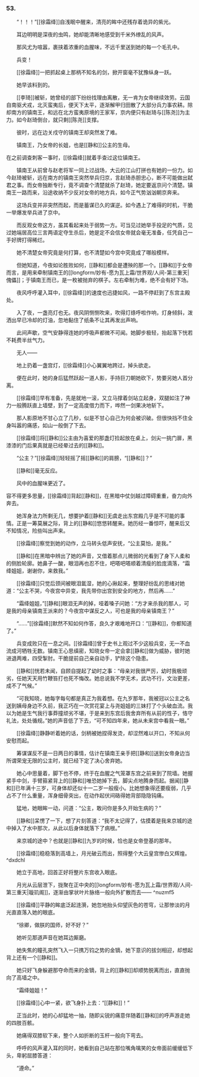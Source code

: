 ### 53.

　　“！！！”[[徐霜绛]]自浅眠中醒来，清亮的眸中还残存着诡异的紫光。

　　耳边明明是深夜的虫鸣，她却能清晰地感受到千米外缭乱的风声。

　　那风尤为喧嚣，裹挟着浓重的血腥味，不远千里送到她的每一个毛孔中。

　　兵变！

　　[[徐霜绛]]一把抓起桌上那柄不知名的剑，掀开窗毫不犹豫纵身一跃。

　　她早该料到的。

　　[[李琦]]被斩，她曾经的部下纷纷找理由离散，无一肯为女帝继续效劳。云国自南驱犬戎，北灭蛮夷后，便天下太平，逐渐解甲归田散了大部分兵力事农耕。除却南方的镇南王，和远在北方蛮夷原境的王家军，京内便只有赵琦与[[陈尧]]为主力。如今赵琦倒台，就只剩[[陈尧]]支撑。

　　彼时，远在边关戍守的镇南王却突然发了难。

　　镇南王，乃女帝的长姐，也是[[静和]]公主的生母。

在之前调查刺客一事时，[[徐霜绛]]就着手查过这位镇南王。

　　镇南王从前曾与赵老将军一同上过战场，大云的江山打拼也有她的一份力。如今赵琦被斩，远在南方的镇南王突然举兵归京，言赵琦赤胆忠心，断不可能做出弑君之事。而女帝独断专行，竟不调查个清楚就杀了赵琦，她定要返京问个清楚。镇南王一路而来，沿途收纳不少反对女帝的地方兵，如今正气势汹汹朝京奔来。

　　这场兵变并非突然而起，而是蓄谋已久的谋逆。如今遇上了难得的时机，干脆一举爆发举兵进了京中。

　　而反观女帝这方，虽其看起来处于弱势一方。可当见过她举手投足的气质，见过她端居高位三言两语定夺生杀后，她是定不会信女帝就会毫无准备，任凭自己一手好牌打得稀烂。

　　她不清楚女帝究竟是何打算，也不清楚如今宫中究竟成了哪般模样。

　　但她知道，今夜如论胜败如何，[[静和]]都会是遭殃的那一个。[[静和]]于女帝而言，是用来牵制镇南王的[[longform/妙有-愿为瓦上霜/世界观/人间-第三重天|傀儡]]；于镇南王而已，是一枚被抛弃的棋子。左右牵制为难，绝不会有好下场。

　　夜风呼呼灌入耳中，[[徐霜绛]]的速度也迅捷如风，一路不停赶到了东宫主殿处。

　　入了夜，一盏亮灯也无。夜风阴恻恻吹来，吹得灯绦呼啦作响，灯身倾斜，泼洒出早已冷却的灯油，忽地黏住了纸条不让其再发出声响。

　　此间声歇，空气安静得连她的呼吸声都微不可闻。她脚步极轻，抬起落下恍若不耗费半丝气力。

　　无人——

　　地上扔着一盏宫灯，[[徐霜绛]]小心翼翼地跨过，掉头欲走。

　　便在此时，她的身后猛然跃起一道人影，手持巨刀朝她砍下，势要另她人首分离。

　　[[徐霜绛]]早有准备，先是就地一滚，又立马撑着剑站立起身，双腿如注了神力一般腾跃直上墙壁，到了一定高度借力而下，哗然一剑果决地斩下。

　　那人影原地不甘心立了几秒，似是不甘心自己为何会被识破。但很快挡不住全身叫嚣的痛感，如山一般倒了下去。

　　[[徐霜绛]]将[[静和]]公主由为喜爱的那盏灯捡起放在桌上，剑尖一挑门扉，黑漆漆的门后果真就是已经晕过去的[[静和]]。

　　“公主？”[[徐霜绛]]轻轻摇了摇[[静和]]的肩膀，“[[静和]]？”

　　[[静和]]毫无反应。

　　风中的血腥味更近了。

容不得更多思量，[[徐霜绛]]背起[[静和]]，在黑暗中仗剑越过障碍重重，奋力向外奔去。

　　她浑身法力所剩无几，想要护着[[静和]]无虞走出东宫殿几乎是不可能的事情。正是一筹莫展之际，背上的[[静和]]悠悠转醒来。她历经一番惊吓，醒来后又不知情况，险些叫出声来。

　　[[徐霜绛]]察觉到她的动作，立马转头低声安抚，“公主莫怕，是我。”

　　[[静和]]在黑暗中辨出了她的声音，又借着那点儿微弱的光看到了身下人柔和的侧脸轮廓。她鼻子一酸，眼泪再也忍不住，吧嗒吧嗒顺着清瘦的脸庞滴落，“霜绛姐姐，谢谢你，来救我。”

　　[[徐霜绛]]只觉后颈间被眼泪氲湿，她的心揪起来，整理好纷乱的思绪对她道：“公主不哭，今夜宫中异变，我先带你出宫到安全的地方，然后再……”

　　“霜绛姐姐，”[[静和]]眼泪无声的掉，哑着嗓子问她：“方才来杀我的那人，可是我的母亲镇南王派来的？今夜宫中谋反之人，可也是我的母亲镇南王？”

　　“……”[[徐霜绛]]默然不知如何作答，良久才艰难地开口：“[[静和]]，你都知道了。”

　　兵变成败只在一息之间。[[徐霜绛]]曾于史书上观过不少这般兵变，无一不血流成河牺牲无数。镇南王心思缜密，知晓女帝一定会拿[[静和]]做为威胁，彼时她进退两难，四受掣肘。干脆提前自己亲自动手，铲除这个隐患。

　　[[静和]]恍若未闻，自顾自提起了幼时之事：“母亲对我很严厉，幼时我极顽劣，任她天天用竹鞭笞打也死不悔改。她总说我不学无术，武功不行，文治更差，成不了气候。”

　　“可我知晓，她每字每句都是真正为我着想。在九岁那年，我被冠以公主之名送到姨母身边不久前，我正巧在一次赏花宴上与尧姐姐的三妹打了个头破血流。我以为她是生气我行事莽撞顽劣不堪，于是来到东宫后我舍弃所有从前的性子，恪守礼法，处处循规。”她的声音低了下去，“可不知四年来，她从未来宫中看我一眼。”

　　[[徐霜绛]]静静听着她的话，剑柄被她捏得发烫，却涩然难以开口，不知从何安慰而起。

　　筹谋谋反不是一日两日的事情，估计在镇南王亲手把[[静和]]送到女帝身边当所谓荣宠无限的公主时，就已经下定了决心舍弃她。

　　她心中思量着，脚下也不停，终于在血腥之气笼罩东宫之前来到了院墙。她握紧手中剑，手臂箍紧背上的[[静和]]唯恐她掉下去，脚尖点地腾身而起。据闻[[静和]]已年满十三岁，可身体却还似十一二岁一般瘦小。比她想象得还要瘦弱，几乎占不了什么重量，浑身细骨突出，在动作起伏间硌得她背部隐隐钝痛。

　　猛地，她眼眸一动，问道：“公主，敢问你是多久开始生病的？”

　　[[静和]]呆愣了一下，想了片刻答道：“我不太记得了，估摸着是我来京城的途中掉入了水中那次，从此以后身体就落下了病根。”

　　来京城的途中？也就是[[静和]]九岁的时候，恰也是女帝登基的那年。

　　[[徐霜绛]]稳稳落到高墙上，月光破云而出，照得整个大云皇宫惨白又辉煌。 ^dxdchl

　　她立于高地，回首正好将整片东宫收入眼底。

　　月光从云层泄下，拢聚在正中央的[[longform/妙有-愿为瓦上霜/世界观/人间-第三重天|璇玑阁]]，逐渐由掌状叶片脉络一般向外扩散而去—— ^nuzmf5

　　[[徐霜绛]]平静的眸底泛起涟漪，她忽地抬头仰望灰色的苍穹，让那惨淡的月光直直落入她的眼底。

　　“徐卿，做朕的国师，好不好？”

　　她听见那道声音在她耳边厮磨。

　　她失焦的瞳孔突然飞入一只携万钧之势的金镝，她下意识的拔剑相迎，却想起背上还有一个[[静和]]。

　　她只好飞身躲避那夺命而来的金镝，背上的[[静和]]却顺势脱离而出，直直抛向了高墙之中。

　　“霜绛姐姐！”

　　[[徐霜绛]]心中一紧，欲飞身扑上去：“[[静和]]！”

　　正当此时，她的心却猛地一抽，随即尖锐的痛意伴随着[[静和]]的呼声游走她的四肢百骸。

　　她痛得双膝软下来，整个人如折断的玉杆一般向下弯去。

　　呼呼的风声灌入耳的同时，她看到自己站在那位嘴角噙笑的女帝面前缓缓低下头，卑躬屈膝答道：

　　“遵命。”